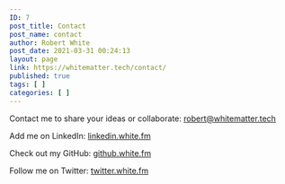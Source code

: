 ```yaml
---
ID: 7
post_title: Contact
post_name: contact
author: Robert White
post_date: 2021-03-31 00:24:13
layout: page
link: https://whitematter.tech/contact/
published: true
tags: [ ]
categories: [ ]
---
```

<!-- wp:paragraph -->
<p>Contact me to share your ideas or collaborate: <a href="mailto:robert@whitematter.tech" target="_blank" rel="noreferrer noopener">robert@whitematter.tech</a></p>
<!-- /wp:paragraph -->

<!-- wp:paragraph -->
<p>Add me on LinkedIn: <a href="https://www.linkedin.com/in/robertdylanwhite/" target="_blank" rel="noreferrer noopener" title="white.fm/linkedin">linkedin.</a><a href="https://linkedin.white.fm" target="_blank" rel="noreferrer noopener" title="white.fm/linkedin">white</a><a href="https://www.linkedin.com/in/robertdylanwhite/" target="_blank" rel="noreferrer noopener" title="white.fm/linkedin">.fm</a></p>
<!-- /wp:paragraph -->

<!-- wp:paragraph -->
<p>Check out my GitHub: <a href="https://github.white.fm" target="_blank" rel="noreferrer noopener" title="http://white.fm/github">github.white.fm</a></p>
<!-- /wp:paragraph -->

<!-- wp:paragraph -->
<p>Follow me on Twitter: <a href="https://twitter.white.fm" target="_blank" rel="noreferrer noopener" title="twitter.white.fm">twitter.white.fm</a></p>
<!-- /wp:paragraph -->